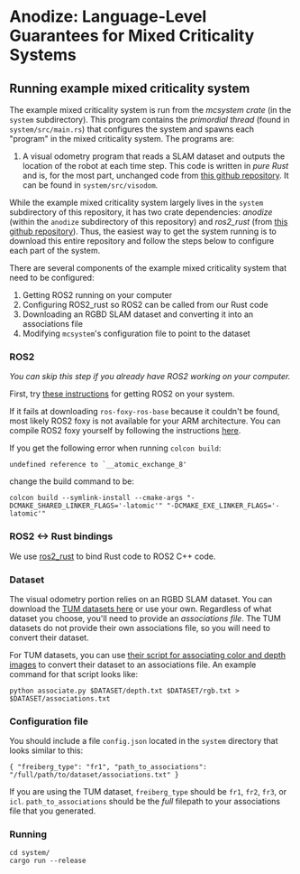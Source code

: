 # Anodize: Language-Level Guarantees for Mixed Criticality Systems

## Running example mixed criticality system

The example mixed criticality system is run from the *mcsystem crate* (in the `system` subdirectory). This program contains the *primordial thread* (found in `system/src/main.rs`) that configures the system and spawns each "program" in the mixed criticality system. The programs are:

1. A visual odometry program that reads a SLAM dataset and outputs the location of the robot at each time step. This code is written in *pure Rust* and is, for the most part, unchanged code from [this github repository](https://github.com/mpizenberg/visual-odometry-rs). It can be found in `system/src/visodom`.

While the example mixed criticality system largely lives in the `system` subdirectory of this repository, it has two crate dependencies: *anodize* (within the `anodize` subdirectory of this repository) and *ros2_rust* (from [this github repository](https://github.com/ros2-rust/ros2_rust)). Thus, the easiest way to get the system running is to download this entire repository and follow the steps below to configure each part of the system.

There are several components of the example mixed criticality system that need to be configured:

1. Getting ROS2 running on your computer
2. Configuring ROS2_rust so ROS2 can be called from our Rust code
3. Downloading an RGBD SLAM dataset and converting it into an associations file
4. Modifying `mcsystem`'s configuration file to point to the dataset

### ROS2

*You can skip this step if you already have ROS2 working on your computer.*

First, try [these instructions](https://index.ros.org/doc/ros2/Installation/Foxy/Linux-Install-Binary/) for getting ROS2 on your system.

If it fails at downloading `ros-foxy-ros-base` because it couldn't be found, most likely ROS2 foxy is not available for your ARM architecture. You can compile ROS2 foxy yourself by following the instructions [here](https://index.ros.org/doc/ros2/Installation/Foxy/Linux-Development-Setup/).

If you get the following error when running `colcon build`:
```
undefined reference to `__atomic_exchange_8'
```
change the build command to be:
```
colcon build --symlink-install --cmake-args "-DCMAKE_SHARED_LINKER_FLAGS='-latomic'" "-DCMAKE_EXE_LINKER_FLAGS='-latomic'"
```


### ROS2 <-> Rust bindings

We use [ros2_rust](https://github.com/ros2-rust/ros2_rust) to bind Rust code to ROS2 C++ code.



### Dataset
The visual odometry portion relies on an RGBD SLAM dataset. You can download the [TUM datasets here](https://vision.in.tum.de/data/datasets/rgbd-dataset/download) or use your own. Regardless of what dataset you choose, you'll need to provide an *associations file*. The TUM datasets do not provide their own associations file, so you will need to convert their dataset.

For TUM datasets, you can use [their script for associating color and depth images](https://vision.in.tum.de/data/datasets/rgbd-dataset/tools) to convert their dataset to an associations file. An example command for that script looks like:

``
python associate.py $DATASET/depth.txt $DATASET/rgb.txt > $DATASET/associations.txt
``

### Configuration file
You should include a file ``config.json`` located in the ``system`` directory that looks similar to this:

``
{
    "freiberg_type": "fr1",
    "path_to_associations": "/full/path/to/dataset/associations.txt"
}
``

If you are using the TUM dataset, ``freiberg_type`` should be ``fr1``, ``fr2``, ``fr3``, or ``icl``. ``path_to_associations`` should be the *full* filepath to your associations file that you generated.


### Running
```
cd system/
cargo run --release
```
